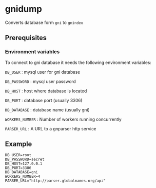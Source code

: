 # gnidump

Converts database form `gni` to `gnindex`

## Prerequisites

### Environment variables

To connect to gni database it needs the following environment variables:

`DB_USER`
: mysql user for gni database

`DB_PASSWORD`
: mysql user password

`DB_HOST`
: host where database is located

`DB_PORT`
: database port (usually 3306)

`DB_DATABASE`
: database name (usually gni)

`WORKERS_NUMBER`
: Number of workers running concurrently

`PARSER_URL`
: A URL to a gnparser http service
## Example

```
DB_USER=root
DB_PASSWORD=secret
DB_HOST=127.0.0.1
DB_PORT=3306
DB_DATABASE=gni
WORKERS_NUMBER=4
PARSER_URL="http://parser.globalnames.org/api"
```
